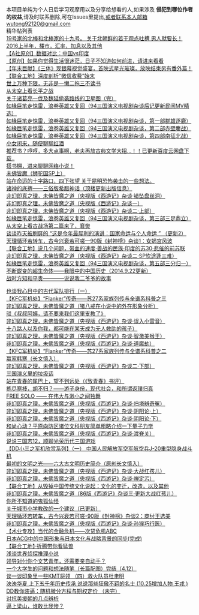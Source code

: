 本项目单纯为个人日后学习观摩用以及分享给想看的人,如果涉及 __侵犯到哪位作者的权益__,请及时联系删除,可在Issues里提出,或者联系本人邮箱wutong92120@gmail.com  
精华帖列表  
[19号家的北棒和北棒家的十九号。 关于北朝鲜的若干观点吐槽 男人就要长！](https://github.com/wutong92120/KFQ-POST/wiki/19%E5%8F%B7%E5%AE%B6%E7%9A%84%E5%8C%97%E6%A3%92%E5%92%8C%E5%8C%97%E6%A3%92%E5%AE%B6%E7%9A%84%E5%8D%81%E4%B9%9D%E5%8F%B7%E3%80%82----%E5%85%B3%E4%BA%8E%E5%8C%97%E6%9C%9D%E9%B2%9C%E7%9A%84%E8%8B%A5%E5%B9%B2%E8%A7%82%E7%82%B9%E5%90%90%E6%A7%BD---%E7%94%B7%E4%BA%BA%E5%B0%B1%E8%A6%81%E9%95%BF%EF%BC%81)  
[2016上半年，楼市，汇率，加息以及其他](https://github.com/wutong92120/KFQ-POST/wiki/2016%E4%B8%8A%E5%8D%8A%E5%B9%B4%EF%BC%8C%E6%A5%BC%E5%B8%82%EF%BC%8C%E6%B1%87%E7%8E%87%EF%BC%8C%E5%8A%A0%E6%81%AF%E4%BB%A5%E5%8F%8A%E5%85%B6%E4%BB%96)  
[【A社原创】数据对比：中国vs印度](https://github.com/wutong92120/KFQ-POST/wiki/%E3%80%90A%E7%A4%BE%E5%8E%9F%E5%88%9B%E3%80%91%E6%95%B0%E6%8D%AE%E5%AF%B9%E6%AF%94%EF%BC%9A%E4%B8%AD%E5%9B%BDvs%E5%8D%B0%E5%BA%A6)  
[【原创】如果你觉得生活很迷茫，日子不知道如何前进，请进来看看](https://github.com/wutong92120/KFQ-POST/wiki/%E3%80%90%E5%8E%9F%E5%88%9B%E3%80%91%E5%A6%82%E6%9E%9C%E4%BD%A0%E8%A7%89%E5%BE%97%E7%94%9F%E6%B4%BB%E5%BE%88%E8%BF%B7%E8%8C%AB%EF%BC%8C%E6%97%A5%E5%AD%90%E4%B8%8D%E7%9F%A5%E9%81%93%E5%A6%82%E4%BD%95%E5%89%8D%E8%BF%9B%EF%BC%8C%E8%AF%B7%E8%BF%9B%E6%9D%A5%E7%9C%8B%E7%9C%8B)  
[【年末巨献】《三体》现银幕视觉盛宴，首映式星光璀璨，放映结束另有番外篇！](https://github.com/wutong92120/KFQ-POST/wiki/%E3%80%90%E5%B9%B4%E6%9C%AB%E5%B7%A8%E7%8C%AE%E3%80%91%E3%80%8A%E4%B8%89%E4%BD%93%E3%80%8B%E7%8E%B0%E9%93%B6%E5%B9%95%E8%A7%86%E8%A7%89%E7%9B%9B%E5%AE%B4%EF%BC%8C%E9%A6%96%E6%98%A0%E5%BC%8F%E6%98%9F%E5%85%89%E7%92%80%E7%92%A8%EF%BC%8C%E6%94%BE%E6%98%A0%E7%BB%93%E6%9D%9F%E5%8F%A6%E6%9C%89%E7%95%AA%E5%A4%96%E7%AF%87%EF%BC%81)  
[【联合工地】深度剖析“微信收费”始末](https://github.com/wutong92120/KFQ-POST/wiki/%E3%80%90%E8%81%94%E5%90%88%E5%B7%A5%E5%9C%B0%E3%80%91%E6%B7%B1%E5%BA%A6%E5%89%96%E6%9E%90%E2%80%9C%E5%BE%AE%E4%BF%A1%E6%94%B6%E8%B4%B9%E2%80%9D%E5%A7%8B%E6%9C%AB)  
[世上万种下限，无非是一懒二拖三不读书](https://github.com/wutong92120/KFQ-POST/wiki/%E4%B8%96%E4%B8%8A%E4%B8%87%E7%A7%8D%E4%B8%8B%E9%99%90%EF%BC%8C%E6%97%A0%E9%9D%9E%E6%98%AF%E4%B8%80%E6%87%92%E4%BA%8C%E6%8B%96%E4%B8%89%E4%B8%8D%E8%AF%BB%E4%B9%A6)  
[从太空上看长平之战](
https://github.com/wutong92120/KFQ-POST/wiki/%E4%BB%8E%E5%A4%AA%E7%A9%BA%E4%B8%8A%E7%9C%8B%E9%95%BF%E5%B9%B3%E4%B9%8B%E6%88%98)  
[关于诸葛亮一伐及魏延偷袭路线的卫星图（完）](
https://github.com/wutong92120/KFQ-POST/wiki/%E5%85%B3%E4%BA%8E%E8%AF%B8%E8%91%9B%E4%BA%AE%E4%B8%80%E4%BC%90%E5%8F%8A%E9%AD%8F%E5%BB%B6%E5%81%B7%E8%A2%AD%E8%B7%AF%E7%BA%BF%E7%9A%84%E5%8D%AB%E6%98%9F%E5%9B%BE%EF%BC%88%E5%AE%8C%EF%BC%89)  
[如椽巨笔走惊雷，浪卷英雄又复回（94三国演义电视剧杂谈后记更新民间MV精选）](
https://github.com/wutong92120/KFQ-POST/wiki/%E5%A6%82%E6%A4%BD%E5%B7%A8%E7%AC%94%E8%B5%B0%E6%83%8A%E9%9B%B7%EF%BC%8C%E6%B5%AA%E5%8D%B7%E8%8B%B1%E9%9B%84%E5%8F%88%E5%A4%8D%E5%9B%9E%EF%BC%8894%E4%B8%89%E5%9B%BD%E6%BC%94%E4%B9%89%E7%94%B5%E8%A7%86%E5%89%A7%E6%9D%82%E8%B0%88%E5%90%8E%E8%AE%B0%E6%9B%B4%E6%96%B0%E6%B0%91%E9%97%B4MV%E7%B2%BE%E9%80%89%EF%BC%89)  
[如椽巨笔走惊雷，浪卷英雄又复回（94三国演义电视剧杂谈，第一部群雄逐鹿）](
https://github.com/wutong92120/KFQ-POST/wiki/%E5%A6%82%E6%A4%BD%E5%B7%A8%E7%AC%94%E8%B5%B0%E6%83%8A%E9%9B%B7%EF%BC%8C%E6%B5%AA%E5%8D%B7%E8%8B%B1%E9%9B%84%E5%8F%88%E5%A4%8D%E5%9B%9E%EF%BC%8894%E4%B8%89%E5%9B%BD%E6%BC%94%E4%B9%89%E7%94%B5%E8%A7%86%E5%89%A7%E6%9D%82%E8%B0%88%EF%BC%8C%E7%AC%AC%E4%B8%80%E9%83%A8%E7%BE%A4%E9%9B%84%E9%80%90%E9%B9%BF%EF%BC%89)  
[如椽巨笔走惊雷，浪卷英雄又复回（94三国演义电视剧杂谈，第二部赤壁鏖战）](
https://github.com/wutong92120/KFQ-POST/wiki/%E5%A6%82%E6%A4%BD%E5%B7%A8%E7%AC%94%E8%B5%B0%E6%83%8A%E9%9B%B7%EF%BC%8C%E6%B5%AA%E5%8D%B7%E8%8B%B1%E9%9B%84%E5%8F%88%E5%A4%8D%E5%9B%9E%EF%BC%8894%E4%B8%89%E5%9B%BD%E6%BC%94%E4%B9%89%E7%94%B5%E8%A7%86%E5%89%A7%E6%9D%82%E8%B0%88%EF%BC%8C%E7%AC%AC%E4%BA%8C%E9%83%A8%E8%B5%A4%E5%A3%81%E9%8F%96%E6%88%98%EF%BC%89)  
[如椽巨笔走惊雷，浪卷英雄又复回（94三国演义电视剧杂谈，第四部南征北战）](
https://github.com/wutong92120/KFQ-POST/wiki/%E5%A6%82%E6%A4%BD%E5%B7%A8%E7%AC%94%E8%B5%B0%E6%83%8A%E9%9B%B7%EF%BC%8C%E6%B5%AA%E5%8D%B7%E8%8B%B1%E9%9B%84%E5%8F%88%E5%A4%8D%E5%9B%9E%EF%BC%8894%E4%B8%89%E5%9B%BD%E6%BC%94%E4%B9%89%E7%94%B5%E8%A7%86%E5%89%A7%E6%9D%82%E8%B0%88%EF%BC%8C%E7%AC%AC%E5%9B%9B%E9%83%A8%E5%8D%97%E5%BE%81%E5%8C%97%E6%88%98%EF%BC%89)  
[小女闲来，随便聊聊红酒](
https://github.com/wutong92120/KFQ-POST/wiki/%E5%B0%8F%E5%A5%B3%E9%97%B2%E6%9D%A5%EF%BC%8C%E9%9A%8F%E4%BE%BF%E8%81%8A%E8%81%8A%E7%BA%A2%E9%85%92~~)  
[推荐书？哼哼，多大点事啊，老夫再放古典文学大招…！！已更新百度云网盘下载..](
https://github.com/wutong92120/KFQ-POST/wiki/%E6%8E%A8%E8%8D%90%E4%B9%A6%EF%BC%9F%E5%93%BC%E5%93%BC%EF%BC%8C%E5%A4%9A%E5%A4%A7%E7%82%B9%E4%BA%8B%E5%95%8A%EF%BC%8C%E8%80%81%E5%A4%AB%E5%86%8D%E6%94%BE%E5%8F%A4%E5%85%B8%E6%96%87%E5%AD%A6%E5%A4%A7%E6%8B%9B%E2%80%A6%EF%BC%81%EF%BC%81%E5%B7%B2%E6%9B%B4%E6%96%B0%E7%99%BE%E5%BA%A6%E4%BA%91%E7%BD%91%E7%9B%98%E4%B8%8B%E8%BD%BD..)  
[搭书棚，进来聊聊网络小说！](
https://github.com/wutong92120/KFQ-POST/wiki/%E6%90%AD%E4%B9%A6%E6%A3%9A%EF%BC%8C%E8%BF%9B%E6%9D%A5%E8%81%8A%E8%81%8A%E7%BD%91%E7%BB%9C%E5%B0%8F%E8%AF%B4%EF%BC%81)  
[未佛皆魔（狮驼国SP上）](
https://github.com/wutong92120/KFQ-POST/wiki/%E6%9C%AA%E4%BD%9B%E7%9A%86%E9%AD%94%EF%BC%88%E7%8B%AE%E9%A9%BC%E5%9B%BDSP%E4%B8%8A%EF%BC%89)  
[站在命运的十字路口，四下张望 关于昆明恐怖袭击的一些想法。](
https://github.com/wutong92120/KFQ-POST/wiki/%E7%AB%99%E5%9C%A8%E5%91%BD%E8%BF%90%E7%9A%84%E5%8D%81%E5%AD%97%E8%B7%AF%E5%8F%A3%EF%BC%8C%E5%9B%9B%E4%B8%8B%E5%BC%A0%E6%9C%9B------%E5%85%B3%E4%BA%8E%E6%98%86%E6%98%8E%E6%81%90%E6%80%96%E8%A2%AD%E5%87%BB%E7%9A%84%E4%B8%80%E4%BA%9B%E6%83%B3%E6%B3%95%E3%80%82)  
[诸神的底裤——三俗版希腊神话（顶楼更新出版信息）](
https://github.com/wutong92120/KFQ-POST/wiki/%E8%AF%B8%E7%A5%9E%E7%9A%84%E5%BA%95%E8%A3%A4%E2%80%94%E2%80%94%E4%B8%89%E4%BF%97%E7%89%88%E5%B8%8C%E8%85%8A%E7%A5%9E%E8%AF%9D%EF%BC%88%E9%A1%B6%E6%A5%BC%E6%9B%B4%E6%96%B0%E5%87%BA%E7%89%88%E4%BF%A1%E6%81%AF%EF%BC%89)  
[非幻即真之理，未佛皆魔之道（央视版《西游记》杂谈·错坠盘丝洞）](
https://github.com/wutong92120/KFQ-POST/wiki/%E9%9D%9E%E5%B9%BB%E5%8D%B3%E7%9C%9F%E4%B9%8B%E7%90%86%EF%BC%8C%E6%9C%AA%E4%BD%9B%E7%9A%86%E9%AD%94%E4%B9%8B%E9%81%93%EF%BC%88%E5%A4%AE%E8%A7%86%E7%89%88%E3%80%8A%E8%A5%BF%E6%B8%B8%E8%AE%B0%E3%80%8B%E6%9D%82%E8%B0%88%C2%B7%E9%94%99%E5%9D%A0%E7%9B%98%E4%B8%9D%E6%B4%9E%EF%BC%89)  
[非幻即真之理，未佛皆魔之道（央视版《西游记》杂谈一）](
https://github.com/wutong92120/KFQ-POST/wiki/%E9%9D%9E%E5%B9%BB%E5%8D%B3%E7%9C%9F%E4%B9%8B%E7%90%86%EF%BC%8C%E6%9C%AA%E4%BD%9B%E7%9A%86%E9%AD%94%E4%B9%8B%E9%81%93%EF%BC%88%E5%A4%AE%E8%A7%86%E7%89%88%E3%80%8A%E8%A5%BF%E6%B8%B8%E8%AE%B0%E3%80%8B%E6%9D%82%E8%B0%88%E4%B8%80%EF%BC%89)  
[非幻即真之理，未佛皆魔之道（央视版《西游记》杂谈二·上部）](
https://github.com/wutong92120/KFQ-POST/wiki/%E9%9D%9E%E5%B9%BB%E5%8D%B3%E7%9C%9F%E4%B9%8B%E7%90%86%EF%BC%8C%E6%9C%AA%E4%BD%9B%E7%9A%86%E9%AD%94%E4%B9%8B%E9%81%93%EF%BC%88%E5%A4%AE%E8%A7%86%E7%89%88%E3%80%8A%E8%A5%BF%E6%B8%B8%E8%AE%B0%E3%80%8B%E6%9D%82%E8%B0%88%E4%BA%8C%C2%B7%E4%B8%8A%E9%83%A8%EF%BC%89)  
[如椽巨笔走惊雷，浪卷英雄又复回（94三国演义电视剧杂谈，第三部三足鼎立）](
https://github.com/wutong92120/KFQ-POST/wiki/%E5%A6%82%E6%A4%BD%E5%B7%A8%E7%AC%94%E8%B5%B0%E6%83%8A%E9%9B%B7%EF%BC%8C%E6%B5%AA%E5%8D%B7%E8%8B%B1%E9%9B%84%E5%8F%88%E5%A4%8D%E5%9B%9E%EF%BC%8894%E4%B8%89%E5%9B%BD%E6%BC%94%E4%B9%89%E7%94%B5%E8%A7%86%E5%89%A7%E6%9D%82%E8%B0%88%EF%BC%8C%E7%AC%AC%E4%B8%89%E9%83%A8%E4%B8%89%E8%B6%B3%E9%BC%8E%E7%AB%8B%EF%BC%89)  
[从太空上看古战场第二篇来了，襄樊](
https://github.com/wutong92120/KFQ-POST/wiki/%E4%BB%8E%E5%A4%AA%E7%A9%BA%E4%B8%8A%E7%9C%8B%E5%8F%A4%E6%88%98%E5%9C%BA%E7%AC%AC%E4%BA%8C%E7%AF%87%E6%9D%A5%E4%BA%86%EF%BC%8C%E8%A5%84%E6%A8%8A)  
[谈谈昨天被刷屏的 “这是今年最犀利的演讲：国家命运与个人命运 ” （更新2）](
https://github.com/wutong92120/KFQ-POST/wiki/%E8%B0%88%E8%B0%88%E6%98%A8%E5%A4%A9%E8%A2%AB%E5%88%B7%E5%B1%8F%E7%9A%84-%E2%80%9C%E8%BF%99%E6%98%AF%E4%BB%8A%E5%B9%B4%E6%9C%80%E7%8A%80%E5%88%A9%E7%9A%84%E6%BC%94%E8%AE%B2%EF%BC%9A%E5%9B%BD%E5%AE%B6%E5%91%BD%E8%BF%90%E4%B8%8E%E4%B8%AA%E4%BA%BA%E5%91%BD%E8%BF%90-%E2%80%9D-%EF%BC%88%E6%9B%B4%E6%96%B02%EF%BC%89)  
[天理循环若转车，古今兴衰若可嗟—90版《封神榜》杂谈1：女娲宫风波](https://github.com/wutong92120/KFQ-POST/wiki/%E5%A4%A9%E7%90%86%E5%BE%AA%E7%8E%AF%E8%8B%A5%E8%BD%AC%E8%BD%A6%EF%BC%8C%E5%8F%A4%E4%BB%8A%E5%85%B4%E8%A1%B0%E8%8B%A5%E5%8F%AF%E5%97%9F%E2%80%9490%E7%89%88%E3%80%8A%E5%B0%81%E7%A5%9E%E6%A6%9C%E3%80%8B%E6%9D%82%E8%B0%881%EF%BC%9A%E5%A5%B3%E5%A8%B2%E5%AE%AB%E9%A3%8E%E6%B3%A2)  
[【联合工地】说几个问题，带血的速度·善战的民族·印度的苏30·悲催的前苏联](https://github.com/wutong92120/KFQ-POST/wiki/%E3%80%90%E8%81%94%E5%90%88%E5%B7%A5%E5%9C%B0%E3%80%91%E8%AF%B4%E5%87%A0%E4%B8%AA%E9%97%AE%E9%A2%98%EF%BC%8C%E5%B8%A6%E8%A1%80%E7%9A%84%E9%80%9F%E5%BA%A6%C2%B7%E5%96%84%E6%88%98%E7%9A%84%E6%B0%91%E6%97%8F%C2%B7%E5%8D%B0%E5%BA%A6%E7%9A%84%E8%8B%8F30%C2%B7%E6%82%B2%E5%82%AC%E7%9A%84%E5%89%8D%E8%8B%8F%E8%81%94)  
[非幻即真之理，未佛皆魔之道（央视版《西游记》杂谈二·SP坎途逢三难）](https://github.com/wutong92120/KFQ-POST/wiki/%E9%9D%9E%E5%B9%BB%E5%8D%B3%E7%9C%9F%E4%B9%8B%E7%90%86%EF%BC%8C%E6%9C%AA%E4%BD%9B%E7%9A%86%E9%AD%94%E4%B9%8B%E9%81%93%EF%BC%88%E5%A4%AE%E8%A7%86%E7%89%88%E3%80%8A%E8%A5%BF%E6%B8%B8%E8%AE%B0%E3%80%8B%E6%9D%82%E8%B0%88%E4%BA%8C%C2%B7SP%E5%9D%8E%E9%80%94%E9%80%A2%E4%B8%89%E9%9A%BE%EF%BC%89)  
[如椽巨笔走惊雷，浪卷英雄又复回（94三国演义电视剧杂谈，第五部三分归一）](https://github.com/wutong92120/KFQ-POST/wiki/%E5%A6%82%E6%A4%BD%E5%B7%A8%E7%AC%94%E8%B5%B0%E6%83%8A%E9%9B%B7%EF%BC%8C%E6%B5%AA%E5%8D%B7%E8%8B%B1%E9%9B%84%E5%8F%88%E5%A4%8D%E5%9B%9E%EF%BC%8894%E4%B8%89%E5%9B%BD%E6%BC%94%E4%B9%89%E7%94%B5%E8%A7%86%E5%89%A7%E6%9D%82%E8%B0%88%EF%BC%8C%E7%AC%AC%E4%BA%94%E9%83%A8%E4%B8%89%E5%88%86%E5%BD%92%E4%B8%80%EF%BC%89)  
[不断蜕变的超生命体——我眼中的中国历史（2014.9.22更新）](https://github.com/wutong92120/KFQ-POST/wiki/%E4%B8%8D%E6%96%AD%E8%9C%95%E5%8F%98%E7%9A%84%E8%B6%85%E7%94%9F%E5%91%BD%E4%BD%93%E2%80%94%E2%80%94%E6%88%91%E7%9C%BC%E4%B8%AD%E7%9A%84%E4%B8%AD%E5%9B%BD%E5%8E%86%E5%8F%B2%EF%BC%882014.9.22%E6%9B%B4%E6%96%B0%EF%BC%89)  
[战时方知和平贵————说说我二爷爷的故事](https://github.com/wutong92120/KFQ-POST/wiki/%E6%88%98%E6%97%B6%E6%96%B9%E7%9F%A5%E5%92%8C%E5%B9%B3%E8%B4%B5%E2%80%94%E2%80%94%E2%80%94%E2%80%94%E8%AF%B4%E8%AF%B4%E6%88%91%E4%BA%8C%E7%88%B7%E7%88%B7%E7%9A%84%E6%95%85%E4%BA%8B)  

[也谈我心目中的古代军队排行（一）](https://github.com/wutong92120/KFQ-POST/wiki/%E4%B9%9F%E8%B0%88%E6%88%91%E5%BF%83%E7%9B%AE%E4%B8%AD%E7%9A%84%E5%8F%A4%E4%BB%A3%E5%86%9B%E9%98%9F%E6%8E%92%E8%A1%8C%EF%BC%88%E4%B8%80%EF%BC%89)  
[【KFC军机处】“Flanker”传奇——苏27系家族列传与全谱系科普之三](https://github.com/wutong92120/KFQ-POST/wiki/%E3%80%90KFC%E5%86%9B%E6%9C%BA%E5%A4%84%E3%80%91%E2%80%9CFlanker%E2%80%9D%E4%BC%A0%E5%A5%87%E2%80%94%E2%80%94%E8%8B%8F27%E7%B3%BB%E5%AE%B6%E6%97%8F%E5%88%97%E4%BC%A0%E4%B8%8E%E5%85%A8%E8%B0%B1%E7%B3%BB%E7%A7%91%E6%99%AE%E4%B9%8B%E4%B8%89)  
[非幻即真之理，未佛皆魔之道（猪八戒在小说中的外在形象分析）](https://github.com/wutong92120/KFQ-POST/wiki/%E9%9D%9E%E5%B9%BB%E5%8D%B3%E7%9C%9F%E4%B9%8B%E7%90%86%EF%BC%8C%E6%9C%AA%E4%BD%9B%E7%9A%86%E9%AD%94%E4%B9%8B%E9%81%93%EF%BC%88%E7%8C%AA%E5%85%AB%E6%88%92%E5%9C%A8%E5%B0%8F%E8%AF%B4%E4%B8%AD%E7%9A%84%E5%A4%96%E5%9C%A8%E5%BD%A2%E8%B1%A1%E5%88%86%E6%9E%90%EF%BC%89)  
[驳《叔叔阿姨，请不要来我们这里支教了》](https://github.com/wutong92120/KFQ-POST/wiki/%E9%A9%B3%E3%80%8A%E5%8F%94%E5%8F%94%E9%98%BF%E5%A7%A8%EF%BC%8C%E8%AF%B7%E4%B8%8D%E8%A6%81%E6%9D%A5%E6%88%91%E4%BB%AC%E8%BF%99%E9%87%8C%E6%94%AF%E6%95%99%E4%BA%86%E3%80%8B)  
[非幻即真之理，未佛皆魔之道（央视版《西游记》杂谈·误入小雷音）](https://github.com/wutong92120/KFQ-POST/wiki/%E9%9D%9E%E5%B9%BB%E5%8D%B3%E7%9C%9F%E4%B9%8B%E7%90%86%EF%BC%8C%E6%9C%AA%E4%BD%9B%E7%9A%86%E9%AD%94%E4%B9%8B%E9%81%93%EF%BC%88%E5%A4%AE%E8%A7%86%E7%89%88%E3%80%8A%E8%A5%BF%E6%B8%B8%E8%AE%B0%E3%80%8B%E6%9D%82%E8%B0%88%C2%B7%E8%AF%AF%E5%85%A5%E5%B0%8F%E9%9B%B7%E9%9F%B3%EF%BC%89)  
[十八路人以及你我，都可能在某天成为无人救助的孩子）](https://github.com/wutong92120/KFQ-POST/wiki/%E5%8D%81%E5%85%AB%E8%B7%AF%E4%BA%BA%E4%BB%A5%E5%8F%8A%E4%BD%A0%E6%88%91%EF%BC%8C%E9%83%BD%E5%8F%AF%E8%83%BD%E5%9C%A8%E6%9F%90%E5%A4%A9%E6%88%90%E4%B8%BA%E6%97%A0%E4%BA%BA%E6%95%91%E5%8A%A9%E7%9A%84%E5%AD%A9%E5%AD%90)  
[非幻即真之理，未佛皆魔之道（央视版《西游记》杂谈·智激美猴王）](https://github.com/wutong92120/KFQ-POST/wiki/%E9%9D%9E%E5%B9%BB%E5%8D%B3%E7%9C%9F%E4%B9%8B%E7%90%86%EF%BC%8C%E6%9C%AA%E4%BD%9B%E7%9A%86%E9%AD%94%E4%B9%8B%E9%81%93%EF%BC%88%E5%A4%AE%E8%A7%86%E7%89%88%E3%80%8A%E8%A5%BF%E6%B8%B8%E8%AE%B0%E3%80%8B%E6%9D%82%E8%B0%88%C2%B7%E6%99%BA%E6%BF%80%E7%BE%8E%E7%8C%B4%E7%8E%8B%EF%BC%89)  
[非幻即真之理，未佛皆魔之道（央视版《西游记》杂谈·道魔劫）](https://github.com/wutong92120/KFQ-POST/wiki/%E9%9D%9E%E5%B9%BB%E5%8D%B3%E7%9C%9F%E4%B9%8B%E7%90%86%EF%BC%8C%E6%9C%AA%E4%BD%9B%E7%9A%86%E9%AD%94%E4%B9%8B%E9%81%93%EF%BC%88%E5%A4%AE%E8%A7%86%E7%89%88%E3%80%8A%E8%A5%BF%E6%B8%B8%E8%AE%B0%E3%80%8B%E6%9D%82%E8%B0%88%C2%B7%E9%81%93%E9%AD%94%E5%8A%AB%EF%BC%89)  
[【KFC军机处】“Flanker”传奇——苏27系家族列传与全谱系科普之二](https://github.com/wutong92120/KFQ-POST/wiki/%E3%80%90KFC%E5%86%9B%E6%9C%BA%E5%A4%84%E3%80%91%E2%80%9CFlanker%E2%80%9D%E4%BC%A0%E5%A5%87%E2%80%94%E2%80%94%E8%8B%8F27%E7%B3%BB%E5%AE%B6%E6%97%8F%E5%88%97%E4%BC%A0%E4%B8%8E%E5%85%A8%E8%B0%B1%E7%B3%BB%E7%A7%91%E6%99%AE%E4%B9%8B%E4%BA%8C)  
[赢家韩寒（长文慎入）](https://github.com/wutong92120/KFQ-POST/wiki/%E8%B5%A2%E5%AE%B6%E9%9F%A9%E5%AF%92%EF%BC%88%E9%95%BF%E6%96%87%E6%85%8E%E5%85%A5%EF%BC%89)  
[非幻即真之理，未佛皆魔之道（央视版《西游记》杂谈二·下部）](https://github.com/wutong92120/KFQ-POST/wiki/%E9%9D%9E%E5%B9%BB%E5%8D%B3%E7%9C%9F%E4%B9%8B%E7%90%86%EF%BC%8C%E6%9C%AA%E4%BD%9B%E7%9A%86%E9%AD%94%E4%B9%8B%E9%81%93%EF%BC%88%E5%A4%AE%E8%A7%86%E7%89%88%E3%80%8A%E8%A5%BF%E6%B8%B8%E8%AE%B0%E3%80%8B%E6%9D%82%E8%B0%88%E4%BA%8C%C2%B7%E4%B8%8B%E9%83%A8%EF%BC%89)  
[三国演义里的垃圾话](https://github.com/wutong92120/KFQ-POST/wiki/%E4%B8%89%E5%9B%BD%E6%BC%94%E4%B9%89%E9%87%8C%E7%9A%84%E5%9E%83%E5%9C%BE%E8%AF%9D)  
[站在青春的尾巴上，望不到远处（《致青春》书评）](https://github.com/wutong92120/KFQ-POST/wiki/%E7%AB%99%E5%9C%A8%E9%9D%92%E6%98%A5%E7%9A%84%E5%B0%BE%E5%B7%B4%E4%B8%8A%EF%BC%8C%E6%9C%9B%E4%B8%8D%E5%88%B0%E8%BF%9C%E5%A4%84%EF%BC%88%E3%80%8A%E8%87%B4%E9%9D%92%E6%98%A5%E3%80%8B%E4%B9%A6%E8%AF%84%EF%BC%89)  
[拣尽寒枝，胡不归？——游子身份，现代社会，和所谓返璞归真](https://github.com/wutong92120/KFQ-POST/wiki/%E6%8B%A3%E5%B0%BD%E5%AF%92%E6%9E%9D%EF%BC%8C%E8%83%A1%E4%B8%8D%E5%BD%92%EF%BC%9F%E2%80%94%E2%80%94%E6%B8%B8%E5%AD%90%E8%BA%AB%E4%BB%BD%EF%BC%8C%E7%8E%B0%E4%BB%A3%E7%A4%BE%E4%BC%9A%EF%BC%8C%E5%92%8C%E6%89%80%E8%B0%93%E8%BF%94%E7%92%9E%E5%BD%92%E7%9C%9F)  
[FREE SOLO —— 在伟大与渺小之间独舞](https://github.com/wutong92120/KFQ-POST/wiki/FREE-SOLO-%E2%80%94%E2%80%94-%E5%9C%A8%E4%BC%9F%E5%A4%A7%E4%B8%8E%E6%B8%BA%E5%B0%8F%E4%B9%8B%E9%97%B4%E7%8B%AC%E8%88%9E)  
[非幻即真之理，未佛皆魔之道（央视版《西游记》杂谈·扫塔辨奇冤）](https://github.com/wutong92120/KFQ-POST/wiki/%E9%9D%9E%E5%B9%BB%E5%8D%B3%E7%9C%9F%E4%B9%8B%E7%90%86%EF%BC%8C%E6%9C%AA%E4%BD%9B%E7%9A%86%E9%AD%94%E4%B9%8B%E9%81%93%EF%BC%88%E5%A4%AE%E8%A7%86%E7%89%88%E3%80%8A%E8%A5%BF%E6%B8%B8%E8%AE%B0%E3%80%8B%E6%9D%82%E8%B0%88%C2%B7%E6%89%AB%E5%A1%94%E8%BE%A8%E5%A5%87%E5%86%A4%EF%BC%89)  
[非幻即真之理，未佛皆魔之道（央视版《西游记》杂谈·阴阳论·上）](https://github.com/wutong92120/KFQ-POST/wiki/%E9%9D%9E%E5%B9%BB%E5%8D%B3%E7%9C%9F%E4%B9%8B%E7%90%86%EF%BC%8C%E6%9C%AA%E4%BD%9B%E7%9A%86%E9%AD%94%E4%B9%8B%E9%81%93%EF%BC%88%E5%A4%AE%E8%A7%86%E7%89%88%E3%80%8A%E8%A5%BF%E6%B8%B8%E8%AE%B0%E3%80%8B%E6%9D%82%E8%B0%88%C2%B7%E9%98%B4%E9%98%B3%E8%AE%BA%C2%B7%E4%B8%8A%EF%BC%89)  
[非幻即真之理，未佛皆魔之道（央视版《西游记》杂谈·阴阳论·下）](https://github.com/wutong92120/KFQ-POST/wiki/%E9%9D%9E%E5%B9%BB%E5%8D%B3%E7%9C%9F%E4%B9%8B%E7%90%86%EF%BC%8C%E6%9C%AA%E4%BD%9B%E7%9A%86%E9%AD%94%E4%B9%8B%E9%81%93%EF%BC%88%E5%A4%AE%E8%A7%86%E7%89%88%E3%80%8A%E8%A5%BF%E6%B8%B8%E8%AE%B0%E3%80%8B%E6%9D%82%E8%B0%88%C2%B7%E9%98%B4%E9%98%B3%E8%AE%BA%C2%B7%E4%B8%8B%EF%BC%89)  
[和尚心动？平原向防区诸位文科朋友简单粗略介绍一下量子力学](https://github.com/wutong92120/KFQ-POST/wiki/%E5%92%8C%E5%B0%9A%E5%BF%83%E5%8A%A8%EF%BC%9F%E5%B9%B3%E5%8E%9F%E5%90%91%E9%98%B2%E5%8C%BA%E8%AF%B8%E4%BD%8D%E6%96%87%E7%A7%91%E6%9C%8B%E5%8F%8B%E7%AE%80%E5%8D%95%E7%B2%97%E7%95%A5%E4%BB%8B%E7%BB%8D%E4%B8%80%E4%B8%8B%E9%87%8F%E5%AD%90%E5%8A%9B%E5%AD%A6)  
[非幻即真之理，未佛皆魔之道（央视版《西游记》杂谈·渡脊关）](https://github.com/wutong92120/KFQ-POST/wiki/%E5%92%8C%E5%B0%9A%E5%BF%83%E5%8A%A8%EF%BC%9F%E5%B9%B3%E5%8E%9F%E5%90%91%E9%98%B2%E5%8C%BA%E8%AF%B8%E4%BD%8D%E6%96%87%E7%A7%91%E6%9C%8B%E5%8F%8B%E7%AE%80%E5%8D%95%E7%B2%97%E7%95%A5%E4%BB%8B%E7%BB%8D%E4%B8%80%E4%B8%8B%E9%87%8F%E5%AD%90%E5%8A%9B%E5%AD%A6)  
[说说三国志12，顺聊光荣历代三国游戏](https://github.com/wutong92120/KFQ-POST/wiki/%E5%92%8C%E5%B0%9A%E5%BF%83%E5%8A%A8%EF%BC%9F%E5%B9%B3%E5%8E%9F%E5%90%91%E9%98%B2%E5%8C%BA%E8%AF%B8%E4%BD%8D%E6%96%87%E7%A7%91%E6%9C%8B%E5%8F%8B%E7%AE%80%E5%8D%95%E7%B2%97%E7%95%A5%E4%BB%8B%E7%BB%8D%E4%B8%80%E4%B8%8B%E9%87%8F%E5%AD%90%E5%8A%9B%E5%AD%A6)  
[【DD小三之军机欣赏系列】（一） 中国人民解放军空军航空兵J-20重型隐身战斗机](https://github.com/wutong92120/KFQ-POST/wiki/%E3%80%90DD%E5%B0%8F%E4%B8%89%E4%B9%8B%E5%86%9B%E6%9C%BA%E6%AC%A3%E8%B5%8F%E7%B3%BB%E5%88%97%E3%80%91%EF%BC%88%E4%B8%80%EF%BC%89-%E4%B8%AD%E5%9B%BD%E4%BA%BA%E6%B0%91%E8%A7%A3%E6%94%BE%E5%86%9B%E7%A9%BA%E5%86%9B%E8%88%AA%E7%A9%BA%E5%85%B5J-20%E9%87%8D%E5%9E%8B%E9%9A%90%E8%BA%AB%E6%88%98%E6%96%97%E6%9C%BA)  
[最初的文明之光——六大古文明历史简介（原创长文慎入）](https://github.com/wutong92120/KFQ-POST/wiki/%E6%9C%80%E5%88%9D%E7%9A%84%E6%96%87%E6%98%8E%E4%B9%8B%E5%85%89%E2%80%94%E2%80%94%E5%85%AD%E5%A4%A7%E5%8F%A4%E6%96%87%E6%98%8E%E5%8E%86%E5%8F%B2%E7%AE%80%E4%BB%8B%EF%BC%88%E5%8E%9F%E5%88%9B%E9%95%BF%E6%96%87%E6%85%8E%E5%85%A5%EF%BC%89)  
[非幻即真之理，未佛皆魔之道（央视版《西游记》杂谈·大战红孩儿）](https://github.com/wutong92120/KFQ-POST/wiki/%E6%9C%80%E5%88%9D%E7%9A%84%E6%96%87%E6%98%8E%E4%B9%8B%E5%85%89%E2%80%94%E2%80%94%E5%85%AD%E5%A4%A7%E5%8F%A4%E6%96%87%E6%98%8E%E5%8E%86%E5%8F%B2%E7%AE%80%E4%BB%8B%EF%BC%88%E5%8E%9F%E5%88%9B%E9%95%BF%E6%96%87%E6%85%8E%E5%85%A5%EF%BC%89)  
[非幻即真之理，未佛皆魔之道（央视版《西游记》杂谈·禅定污）](https://github.com/wutong92120/KFQ-POST/wiki/%E9%9D%9E%E5%B9%BB%E5%8D%B3%E7%9C%9F%E4%B9%8B%E7%90%86%EF%BC%8C%E6%9C%AA%E4%BD%9B%E7%9A%86%E9%AD%94%E4%B9%8B%E9%81%93%EF%BC%88%E5%A4%AE%E8%A7%86%E7%89%88%E3%80%8A%E8%A5%BF%E6%B8%B8%E8%AE%B0%E3%80%8B%E6%9D%82%E8%B0%88%C2%B7%E7%A6%85%E5%AE%9A%E6%B1%A1%EF%BC%89)  
[【联合工地】从毁掉中国传统文化说起：文化的变迁，改造，以及其他](https://github.com/wutong92120/KFQ-POST/wiki/%E3%80%90%E8%81%94%E5%90%88%E5%B7%A5%E5%9C%B0%E3%80%91%E4%BB%8E%E6%AF%81%E6%8E%89%E4%B8%AD%E5%9B%BD%E4%BC%A0%E7%BB%9F%E6%96%87%E5%8C%96%E8%AF%B4%E8%B5%B7%EF%BC%9A%E6%96%87%E5%8C%96%E7%9A%84%E5%8F%98%E8%BF%81%EF%BC%8C%E6%94%B9%E9%80%A0%EF%BC%8C%E4%BB%A5%E5%8F%8A%E5%85%B6%E4%BB%96)  
[非幻即真之理，未佛皆魔之道（86版《西游记》杂谈三·更新大战红孩儿）](https://github.com/wutong92120/KFQ-POST/wiki/%E9%9D%9E%E5%B9%BB%E5%8D%B3%E7%9C%9F%E4%B9%8B%E7%90%86%EF%BC%8C%E6%9C%AA%E4%BD%9B%E7%9A%86%E9%AD%94%E4%B9%8B%E9%81%93%EF%BC%8886%E7%89%88%E3%80%8A%E8%A5%BF%E6%B8%B8%E8%AE%B0%E3%80%8B%E6%9D%82%E8%B0%88%E4%B8%89%C2%B7%E6%9B%B4%E6%96%B0%E5%A4%A7%E6%88%98%E7%BA%A2%E5%AD%A9%E5%84%BF%EF%BC%89)  
[你所不知道的鬼狐仙怪](https://github.com/wutong92120/KFQ-POST/wiki/%E4%BD%A0%E6%89%80%E4%B8%8D%E7%9F%A5%E9%81%93%E7%9A%84%E9%AC%BC%E7%8B%90%E4%BB%99%E6%80%AA)  
[关于城市小学教改的一个建议（已更新）](https://github.com/wutong92120/KFQ-POST/wiki/%E5%85%B3%E4%BA%8E%E5%9F%8E%E5%B8%82%E5%B0%8F%E5%AD%A6%E6%95%99%E6%94%B9%E7%9A%84%E4%B8%80%E4%B8%AA%E5%BB%BA%E8%AE%AE%EF%BC%88%E5%B7%B2%E6%9B%B4%E6%96%B0%EF%BC%89)  
[天理循环若转车，古今兴衰若可嗟-90版《封神榜》杂谈2：商纣王选美](https://github.com/wutong92120/KFQ-POST/wiki/%E5%A4%A9%E7%90%86%E5%BE%AA%E7%8E%AF%E8%8B%A5%E8%BD%AC%E8%BD%A6%EF%BC%8C%E5%8F%A4%E4%BB%8A%E5%85%B4%E8%A1%B0%E8%8B%A5%E5%8F%AF%E5%97%9F-90%E7%89%88%E3%80%8A%E5%B0%81%E7%A5%9E%E6%A6%9C%E3%80%8B%E6%9D%82%E8%B0%882%EF%BC%9A%E5%95%86%E7%BA%A3%E7%8E%8B%E9%80%89%E7%BE%8E)  
[非幻即真之理，未佛皆魔之道（央视版《西游记》杂谈·孙猴巧行医）](https://github.com/wutong92120/KFQ-POST/wiki/%E9%9D%9E%E5%B9%BB%E5%8D%B3%E7%9C%9F%E4%B9%8B%E7%90%86%EF%BC%8C%E6%9C%AA%E4%BD%9B%E7%9A%86%E9%AD%94%E4%B9%8B%E9%81%93%EF%BC%88%E5%A4%AE%E8%A7%86%E7%89%88%E3%80%8A%E8%A5%BF%E6%B8%B8%E8%AE%B0%E3%80%8B%E6%9D%82%E8%B0%88%C2%B7%E5%AD%99%E7%8C%B4%E5%B7%A7%E8%A1%8C%E5%8C%BB%EF%BC%89)  
[【术业专攻】当代的金融危机——次贷危机ABC](https://github.com/wutong92120/KFQ-POST/wiki/%E3%80%90%E6%9C%AF%E4%B8%9A%E4%B8%93%E6%94%BB%E3%80%91%E5%BD%93%E4%BB%A3%E7%9A%84%E9%87%91%E8%9E%8D%E5%8D%B1%E6%9C%BA%E2%80%94%E2%80%94%E6%AC%A1%E8%B4%B7%E5%8D%B1%E6%9C%BAABC)  
[日本ACG中的中国形象与日本文化与战略背景的同步(完成)](https://github.com/wutong92120/KFQ-POST/wiki/%E6%97%A5%E6%9C%ACACG%E4%B8%AD%E7%9A%84%E4%B8%AD%E5%9B%BD%E5%BD%A2%E8%B1%A1%E4%B8%8E%E6%97%A5%E6%9C%AC%E6%96%87%E5%8C%96%E4%B8%8E%E6%88%98%E7%95%A5%E8%83%8C%E6%99%AF%E7%9A%84%E5%90%8C%E6%AD%A5(%E5%AE%8C%E6%88%90))  
[【联合工地】·折腾带你看猛兽](https://github.com/wutong92120/KFQ-POST/wiki/%E3%80%90%E8%81%94%E5%90%88%E5%B7%A5%E5%9C%B0%E3%80%91%C2%B7%E6%8A%98%E8%85%BE%E5%B8%A6%E4%BD%A0%E7%9C%8B%E7%8C%9B%E5%85%BD)  
[浅谈世界侦探推理小说](https://github.com/wutong92120/KFQ-POST/wiki/%E6%B5%85%E8%B0%88%E4%B8%96%E7%95%8C%E4%BE%A6%E6%8E%A2%E6%8E%A8%E7%90%86%E5%B0%8F%E8%AF%B4)  
[领导对付你个文艺青年，还需要亲自动手？](https://github.com/wutong92120/KFQ-POST/wiki/%E9%A2%86%E5%AF%BC%E5%AF%B9%E4%BB%98%E4%BD%A0%E4%B8%AA%E6%96%87%E8%89%BA%E9%9D%92%E5%B9%B4%EF%BC%8C%E8%BF%98%E9%9C%80%E8%A6%81%E4%BA%B2%E8%87%AA%E5%8A%A8%E6%89%8B%EF%BC%9F)  
[一个大学生的问题和想法随笔（长篇配图）完结（4.12）](https://github.com/wutong92120/KFQ-POST/wiki/%E4%B8%80%E4%B8%AA%E5%A4%A7%E5%AD%A6%E7%94%9F%E7%9A%84%E9%97%AE%E9%A2%98%E5%92%8C%E6%83%B3%E6%B3%95%E9%9A%8F%E7%AC%94%EF%BC%88%E9%95%BF%E7%AF%87%E9%85%8D%E5%9B%BE%EF%BC%89%E5%AE%8C%E7%BB%93%EF%BC%884.12%EF%BC%89)  
[谈一谈印象里一些KMT将领 （四）救火队员杜聿明](https://github.com/wutong92120/KFQ-POST/wiki/%E8%B0%88%E4%B8%80%E8%B0%88%E5%8D%B0%E8%B1%A1%E9%87%8C%E4%B8%80%E4%BA%9BKMT%E5%B0%86%E9%A2%86-%EF%BC%88%E5%9B%9B%EF%BC%89%E6%95%91%E7%81%AB%E9%98%9F%E5%91%98%E6%9D%9C%E8%81%BF%E6%98%8E)  
[泱泱华夏 上下五千年历史传承  说说那些狂傲不羁的名士 (10.25增加人物 王戎 )](https://github.com/wutong92120/KFQ-POST/wiki/%E6%B3%B1%E6%B3%B1%E5%8D%8E%E5%A4%8F-%E4%B8%8A%E4%B8%8B%E4%BA%94%E5%8D%83%E5%B9%B4%E5%8E%86%E5%8F%B2%E4%BC%A0%E6%89%BF--%E8%AF%B4%E8%AF%B4%E9%82%A3%E4%BA%9B%E7%8B%82%E5%82%B2%E4%B8%8D%E7%BE%81%E7%9A%84%E5%90%8D%E5%A3%AB-(10.25%E5%A2%9E%E5%8A%A0%E4%BA%BA%E7%89%A9-%E7%8E%8B%E6%88%8E-))  
[DD教你装逼：随机微分方程与期权定价 （未完）](https://github.com/wutong92120/KFQ-POST/wiki/DD%E6%95%99%E4%BD%A0%E8%A3%85%E9%80%BC%EF%BC%9A%E9%9A%8F%E6%9C%BA%E5%BE%AE%E5%88%86%E6%96%B9%E7%A8%8B%E4%B8%8E%E6%9C%9F%E6%9D%83%E5%AE%9A%E4%BB%B7-%EF%BC%88%E6%9C%AA%E5%AE%8C%EF%BC%89)  
[对抗美援朝的几点辨析](https://github.com/wutong92120/KFQ-POST/wiki/%E5%AF%B9%E6%8A%97%E7%BE%8E%E6%8F%B4%E6%9C%9D%E7%9A%84%E5%87%A0%E7%82%B9%E8%BE%A8%E6%9E%90)  
[逼上梁山，谁敢比我惨？](https://github.com/wutong92120/KFQ-POST/wiki/%E9%80%BC%E4%B8%8A%E6%A2%81%E5%B1%B1%EF%BC%8C%E8%B0%81%E6%95%A2%E6%AF%94%E6%88%91%E6%83%A8%EF%BC%9F)  
